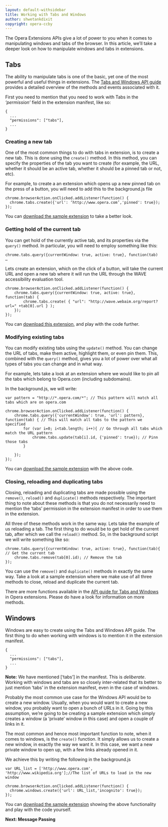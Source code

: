 ```yaml
---
layout: default-withsidebar
title: Working with Tabs and Windows
author: shwetankdixit 
copyright: opera-ccby
---
```


The Opera Extensions APIs give a lot of power to you when it comes to manipulating windows and tabs of the browser. In this article, we’ll take a deeper look on how to manipulate windows and tabs in extensions.

## Tabs
The ability to manipulate tabs is one of the basic, yet one of the most powerful and useful things in extensions. The [Tabs and Windows API guide](#) provides a detailed overview of the methods and events associated with it. 

First you need to mention that you need to work with Tabs in the *‘permission’* field in the extension manifest, like so:


	{
	  ...
	  "permissions": ["tabs"],
	  ...
	}


### Creating a new tab
One of the most common things to do with tabs in extension, is to create a new tab. This is done using the `create()` method. In this method, you can specify the properties of the tab you want to create (for example, the URL, whether it should be an active tab, whether it should be a pinned tab or not, etc). 

For example, to create a an extension which opens up a new pinned tab on the press of a button, you will need to add this to the background.js file 

	chrome.browserAction.onClicked.addListener(function() {
	  chrome.tabs.create({'url': ‘http://www.opera.com’,'pinned': true});
	});


You can [download the sample extension](#) to take a better look.

### Getting hold of the current tab
You can get hold of the currently active tab, and its properties via the `query()` method. In particular, you will need to employ something like this:

	chrome.tabs.query({currentWindow: true, active: true}, function(tab)  …

Lets create an extension, which on the click of a button, will take the current URL and open a new tab where it will run the URL through the WAVE accessibility evaluation tool. 


	chrome.browserAction.onClicked.addListener(function() {
	    chrome.tabs.query({currentWindow: true, active: true}, function(tab) {
	        chrome.tabs.create( { "url": "http://wave.webaim.org/report?url=" +tab[0].url } );
	    });
	});

You can [download this extension](#), and play with the code further.

### Modifying existing tabs
You can modify existing tabs using the `update()` method. You can change the URL of tabs, make them active, highlight them, or even pin them. This, combined with the `query()` method, gives you a lot of power over what all types of tabs you can change and in what way.

For example, lets take a look at an extension where we would like to pin all the tabs which belong to Opera.com (including subdomains).

In the background.js, we will write:


	var pattern = "http://*.opera.com/*"; // This pattern will match all tabs which are on opera.com

	chrome.browserAction.onClicked.addListener(function() {
	    chrome.tabs.query({'currentWindow': true, 'url': pattern}, function(tab) { // This will match all tabs to the pattern we specified
	        for (var i=0; i<tab.length; i++){ // Go through all tabs which match the URL pattern
	        	chrome.tabs.update(tab[i].id, {'pinned': true}); // Pinn those tabs
	        }
	        
	    });
	});

 You can [download the sample extension](#) with the above code. 

### Closing, reloading and duplicating tabs
Closing, reloading and duplicating tabs are made possible using the `remove()`, `reload()` and `duplicate()` methods respectively. The important thing to note about these methods is that you do not necessarily need to mention the ‘tabs’ permission in the extension manifest in order to use them in the extension.

All three of these methods work in the same way. Lets take the example of us reloading a tab. The first thing to do would be to get hold of the current tab, after which we call the `reload()` method. So, in the background script we will write something like so:


	chrome.tabs.query({currentWindow: true, active: true}, function(tab){ // Get the current tab
		chrome.tabs.remove(tab[0].id); // Remove the tab
	});


You can use the `remove()` and `duplicate()` methods in exactly the same way. Take a look at a sample extension where we make use of all three methods to close, reload and duplicate the current tab.

There are more functions available in the [API guide for Tabs and Windows](#) in Opera extensions. Please do have a look for information on more methods.

## Windows

Windows are easy to create using the Tabs and Windows API guide. The first thing to do when working with windows is to mention it in the extension manifest. 


	{
	  ...
	  "permissions": ["tabs"],
	  ...
	}

**Note:** We have mentioned \[‘tabs’] in the manifest. This is *deliberate*. Working with windows and tabs are so closely inter-related that its better to just mention ‘tabs’ in the extension manifest, even in the case of windows.

Probably the most common use case for the Windows API would be to create a new window. Usually, when you would want to create a new window, you probably want to open a bunch of URLs in it. Going by this assumption, we’re going to be creating a sample extension which simply creates a window (a ‘private’ window in this case) and open a couple of links in it.

The most common and hence most important function to note, when it comes to windows, is the `create()` function. It simply allows us to create a new window, in exactly the way we want it. In this case, we want a new private window to open up, with a few links already opened in it.

We achieve this by writing the following in the background.js


	var URL_list = ['http://www.opera.com', 'http://www.wikipedia.org'];//The list of URLs to load in the new window

	chrome.browserAction.onClicked.addListener(function() {
	  chrome.windows.create({'url': URL_list,'incognito': true});
	});


You can [download the sample extension](#) showing the above functionality and play with the code yourself. 

**Next: Message Passing**